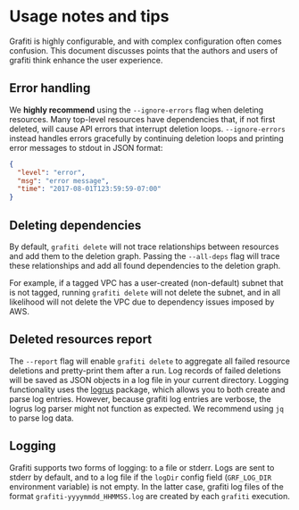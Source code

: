 # Usage notes and tips

Grafiti is highly configurable, and with complex configuration often comes confusion. This document discusses points that the authors and users of grafiti think enhance the user experience.

## Error handling

We **highly recommend** using the `--ignore-errors` flag when deleting resources. Many top-level resources have dependencies that, if not first deleted, will cause API errors that interrupt deletion loops. `--ignore-errors` instead handles errors gracefully by continuing deletion loops and printing error messages to stdout in JSON format:

```json
{
  "level": "error",
  "msg": "error message",
  "time": "2017-08-01T123:59:59-07:00"
}
```

## Deleting dependencies

By default, `grafiti delete` will not trace relationships between resources and add them to the deletion graph. Passing the `--all-deps` flag will trace these relationships and add all found dependencies to the deletion graph.

For example, if a tagged VPC has a user-created (non-default) subnet that is not tagged, running `grafiti delete` will not delete the subnet, and in all likelihood will not delete the VPC due to dependency issues imposed by AWS.

## Deleted resources report

The `--report` flag will enable `grafiti delete` to aggregate all failed resource deletions and pretty-print them after a run. Log records of failed deletions will be saved as JSON objects in a log file in your current directory. Logging functionality uses the [logrus][logrus-repo] package, which allows you to both create and parse log entries. However, because grafiti log entries are verbose, the logrus log parser might not function as expected. We recommend using `jq` to parse log data.

## Logging

Grafiti supports two forms of logging: to a file or stderr. Logs are sent to stderr by default, and to a log file if the `logDir` config field (`GRF_LOG_DIR` environment variable) is not empty. In the latter case, grafiti log files of the format `grafiti-yyyymmdd_HHMMSS.log` are created by each `grafiti` execution.

[logrus-repo]: https://github.com/sirupsen/logrus
